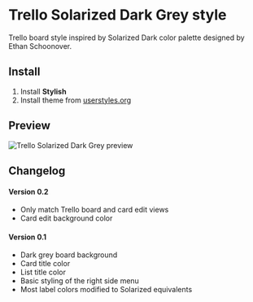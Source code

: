 # Trello Solarized Dark Grey style

Trello board style inspired by Solarized Dark color palette designed by Ethan Schoonover.

## Install

1. Install **Stylish**
2. Install theme from [userstyles.org](https://userstyles.org/styles/125265/trello-solarized-dark-grey)

## Preview

![Trello Solarized Dark Grey preview](https://raw.githubusercontent.com/ristomatti/trello-solarized-dark/master/example-screenshot.jpg)

## Changelog

#### Version 0.2
* Only match Trello board and card edit views
* Card edit background color

#### Version 0.1
* Dark grey board background
* Card title color
* List title color
* Basic styling of the right side menu
* Most label colors modified to Solarized equivalents
